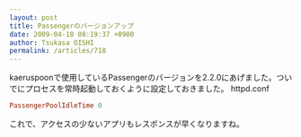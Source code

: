 ```yaml
---
layout: post
title: Passengerのバージョンアップ
date: 2009-04-18 08:19:37 +0900
author: Tsukasa OISHI
permalink: /articles/718
---
```


kaeruspoonで使用しているPassengerのバージョンを2.2.0にあげました。ついでにプロセスを常時起動しておくように設定しておきました。
httpd.conf

```ruby
PassengerPoolIdleTime 0
```

これで、アクセスの少ないアプリもレスポンスが早くなりますね。

